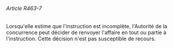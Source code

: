 ###### Article R463-7

Lorsqu'elle estime que l'instruction est incomplète, l'Autorité de la concurrence peut décider de renvoyer l'affaire en tout ou partie à l'instruction. Cette décision n'est pas susceptible de recours.

